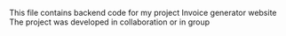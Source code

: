 This file contains backend code for my project Invoice generator website 
The project was developed in collaboration or in group

